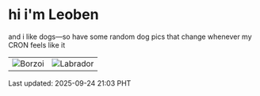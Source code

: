 # hi i'm Leoben

and i like dogs—so have some random dog pics that change whenever my CRON feels like it

|  |  |
|--------|----------|
| ![Borzoi](https://random-dog-vercel.vercel.app/api/random-borzoi?v=1758719002) | ![Labrador](https://random-dog-vercel.vercel.app/api/random-labrador?v=1758719002) |

Last updated: 2025-09-24 21:03 PHT
